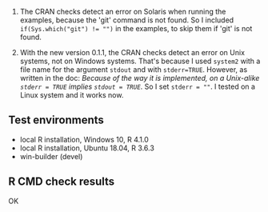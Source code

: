 1. The CRAN checks detect an error on Solaris when running the examples, because 
the 'git' command is not found. So I included `if(Sys.which("git") != "")` in 
the examples, to skip them if 'git' is not found.

2. With the new version 0.1.1, the CRAN checks detect an error on Unix systems, 
not on Windows systems. That's because I used `system2` with a file name for 
the argument `stdout` and with `stderr=TRUE`. However, as written in the doc: 
*Because of the way it is implemented, on a Unix-alike `stderr = TRUE` implies 
`stdout = TRUE`*. So I set `stderr = ""`. I tested on a Linux system and it 
works now.


## Test environments

* local R installation, Windows 10, R 4.1.0
* local R installation, Ubuntu 18.04, R 3.6.3
* win-builder (devel)

## R CMD check results

OK
